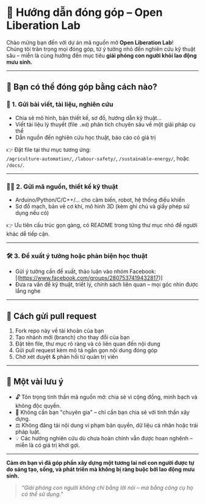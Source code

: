 # 🤝 Hướng dẫn đóng góp – Open Liberation Lab

Chào mừng bạn đến với dự án mã nguồn mở **Open Liberation Lab**!  
Chúng tôi trân trọng mọi đóng góp, từ ý tưởng nhỏ đến nghiên cứu kỹ thuật sâu – miễn là cùng hướng đến mục tiêu **giải phóng con người khỏi lao động mưu sinh.**

---

## 🚀 Bạn có thể đóng góp bằng cách nào?

### 🧠 1. Gửi bài viết, tài liệu, nghiên cứu
- Chia sẻ mô hình, bản thiết kế, sơ đồ, hướng dẫn kỹ thuật...
- Viết tài liệu lý thuyết (file `.md`) phân tích chuyên sâu về một giải pháp cụ thể
- Dẫn nguồn đến nghiên cứu học thuật, báo cáo có giá trị

👉 Đặt file tại thư mục tương ứng:  
`/agriculture-automation/`, `/labour-safety/`, `/sustainable-energy/`, hoặc `/docs/`.

---

### 👨‍💻 2. Gửi mã nguồn, thiết kế kỹ thuật
- Arduino/Python/C/C++/... cho cảm biến, robot, hệ thống điều khiển
- Sơ đồ mạch, bản vẽ cơ khí, mô hình 3D (kèm ghi chú và giấy phép sử dụng nếu có)

👉 Ưu tiên cấu trúc gọn gàng, có README trong từng thư mục nhỏ để người khác dễ tiếp cận.

---

### 🛠 3. Đề xuất ý tưởng hoặc phản biện học thuật
- Gửi ý tưởng cần đề xuất, thảo luận vào nhóm Facebook: [(https://www.facebook.com/groups/2807537419432817)]
- Đưa ra vấn đề kỹ thuật, triết lý, chính sách liên quan – mọi góc nhìn được lắng nghe

---

## 📂 Cách gửi pull request

1. Fork repo này về tài khoản của bạn  
2. Tạo nhánh mới (branch) cho thay đổi của bạn  
3. Đặt tên file, thư mục rõ ràng và có liên quan đến nội dung  
4. Gửi pull request kèm mô tả ngắn gọn nội dung đóng góp  
5. Chờ xét duyệt & phản hồi từ quản trị viên

---

## 🧭 Một vài lưu ý

- 🔓 Tôn trọng tinh thần mã nguồn mở: chia sẻ vì cộng đồng, minh bạch và không độc quyền.
- 🧠 Không cần bạn "chuyên gia" – chỉ cần bạn chia sẻ với tinh thần xây dựng.
- ⚖️ Không đăng tải nội dung vi phạm bản quyền, dữ liệu cá nhân hoặc trái pháp luật.
- 💡 Các hướng nghiên cứu dù chưa hoàn chỉnh vẫn được hoan nghênh – miễn là có giá trị khơi gợi.

---

**Cảm ơn bạn vì đã góp phần xây dựng một tương lai nơi con người được tự do sáng tạo, sống, và phát triển mà không bị ràng buộc bởi lao động mưu sinh.**

> *“Giải phóng con người không chỉ bằng lời nói – mà bằng công cụ họ có thể sử dụng.”*

